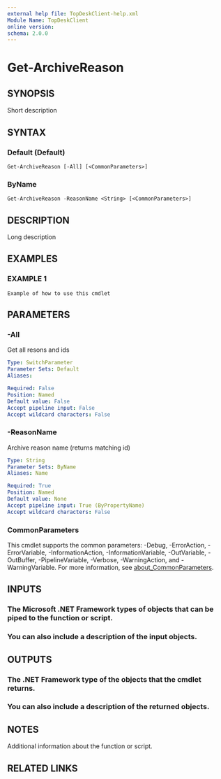```yaml
---
external help file: TopDeskClient-help.xml
Module Name: TopDeskClient
online version:
schema: 2.0.0
---
```


# Get-ArchiveReason

## SYNOPSIS
Short description

## SYNTAX

### Default (Default)
```
Get-ArchiveReason [-All] [<CommonParameters>]
```

### ByName
```
Get-ArchiveReason -ReasonName <String> [<CommonParameters>]
```

## DESCRIPTION
Long description

## EXAMPLES

### EXAMPLE 1
```
Example of how to use this cmdlet
```

## PARAMETERS

### -All
Get all resons and ids

```yaml
Type: SwitchParameter
Parameter Sets: Default
Aliases:

Required: False
Position: Named
Default value: False
Accept pipeline input: False
Accept wildcard characters: False
```

### -ReasonName
Archive reason name (returns matching id)

```yaml
Type: String
Parameter Sets: ByName
Aliases: Name

Required: True
Position: Named
Default value: None
Accept pipeline input: True (ByPropertyName)
Accept wildcard characters: False
```

### CommonParameters
This cmdlet supports the common parameters: -Debug, -ErrorAction, -ErrorVariable, -InformationAction, -InformationVariable, -OutVariable, -OutBuffer, -PipelineVariable, -Verbose, -WarningAction, and -WarningVariable. For more information, see [about_CommonParameters](http://go.microsoft.com/fwlink/?LinkID=113216).

## INPUTS

### The Microsoft .NET Framework types of objects that can be piped to the function or script.
### You can also include a description of the input objects.
## OUTPUTS

### The .NET Framework type of the objects that the cmdlet returns.
### You can also include a description of the returned objects.
## NOTES
Additional information about the function or script.

## RELATED LINKS
